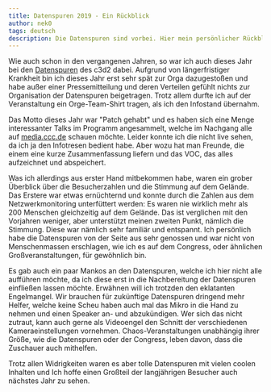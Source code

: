 ```yaml
---
title: Datenspuren 2019 - Ein Rückblick
author: nek0
tags: deutsch
description: Die Datenspuren sind vorbei. Hier mein persönlicher Rückblick.
---
```


Wie auch schon in den vergangenen Jahren, so war ich auch dieses Jahr bei den
[Datenspuren](https://datenspuren.de/2019/) des c3d2 dabei. Aufgrund von
längerfristiger Krankheit bin ich dieses Jahr erst sehr spät zur Orga
dazugestoßen und habe außer einer Pressemitteilung und deren Verteilen gefühlt
nichts zur Organisation der Datenspuren beigetragen. Trotz allem durfte ich auf
der Veranstaltung ein Orge-Team-Shirt tragen, als ich den Infostand übernahm.

Das Motto dieses Jahr war "Patch gehabt" und es haben sich eine Menge
interessanter Talks im Programm angesammelt, welche im Nachgang alle auf
[media.ccc.de](https://media.ccc.de/c/DS2019) schauen möchte. Leider konnte ich
die nicht live sehen, da ich ja den Infotresen bedient habe. Aber wozu hat man
Freunde, die einem eine kurze Zusammenfassung liefern und das VOC, das alles
aufzeichnet und abspeichert.

Was ich allerdings aus erster Hand mitbekommen habe, waren ein grober Überblick
über die Besucherzahlen und die Stimmung auf dem Gelände. Das Erstere war etwas
ernüchternd und konnte durch die Zahlen aus dem Netzwerkmonitoring unterfüttert
werden: Es waren nie wirklich mehr als 200 Menschen gleichzeitig auf dem
Gelände. Das ist verglichen mit den Vorjahren weniger, aber unterstützt meinen
zweiten Punkt, nämlich die Stimmung. Diese war nämlich sehr familiär und
entspannt. Ich persönlich habe die Datenspuren von der Seite aus sehr genossen
und war nicht von Menschenmassen erschlagen, wie ich es auf dem Congress, oder
ähnlichen Großveranstaltungen, für gewöhnlich bin.

Es gab auch ein paar Mankos an den Datenspuren, welche ich hier nicht alle
aufführen möchte, da ich diese erst in die Nachbereitung der Datenspuren
einfließen lassen möchte. Erwähnen will ich trotzden den eklatanten Engelmangel.
Wir brauchen für zukünftige Datenspuren dringend mehr Helfer, welche keine Scheu
haben auch mal das Mikro in die Hand zu nehmen und einen Speaker an- und
abzukündigen. Wer sich das nicht zutraut, kann auch gerne als Videoengel den
Schnitt der verschiedenen Kameraeinstellungen vornehmen. Chaos-Veranstaltungen
unabhängig ihrer Größe, wie die Datenspuren oder der Congress, leben davon, dass
die Zuschauer auch mithelfen.

Trotz allen Widrigkeiten waren es aber tolle Datenspuren mit vielen coolen
Inhalten und Ich hoffe einen Großteil der langjährigen Besucher auch nächstes
Jahr zu sehen.
